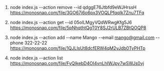 1. node index.js --action remove --id qdggE76Jtbfd9eWJHrssH
https://monosnap.com/file/3GO67i6o6px3VOQLPfqqIk7Znu7TFq

2. node index.js --action get --id 05olLMgyVQdWRwgKfg5J6
https://monosnap.com/file/5pNhqthtQgT0Y8SJ2rULB7ZBtQOQP8

3. node index.js --action add --name Mango --email mango@gmail.com --phone 322-22-22
https://monosnap.com/file/1QJLlsUt8dcfERW4qM2yJdb0TyPHTp

4. node index.js --action list
https://monosnap.com/file/FyQIkebD4OI4vnLhIWJpy7wSWJs0vj